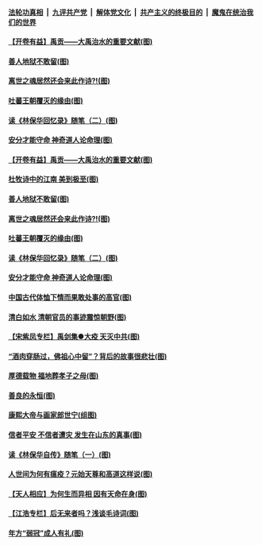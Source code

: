 

####  [法轮功真相](../../../../basic/blob/master/README.md?t=04011001) &nbsp;|&nbsp; [九评共产党](../../../../9ping.md/blob/master/README.md?t=04011001) &nbsp;|&nbsp; [解体党文化](../../../../jtdwh.md/blob/master/README.md?t=04011001)  &nbsp;|&nbsp; [共产主义的终极目的](../../../../gczydzjmd.md/blob/master/README.md?t=04011001) &nbsp;|&nbsp; [魔鬼在统治我们的世界](../../../../mgztzwmdsj.md/blob/master/README.md?t=04011001) 

#### [【开卷有益】禹贡——大禹治水的重要文献(图)](../pages/p7/927930.md?t=04011001) 

#### [善人地狱不敢留(图)](../pages/p7/927834.md?t=04011001) 

#### [离世之魂居然还会来此作诗?!(图)](../pages/p7/927823.md?t=04011001) 

#### [吐蕃王朝覆灭的缘由(图)](../pages/p7/927590.md?t=04011001) 

#### [读《林保华回忆录》随笔（二）(图)](../pages/p7/927927.md?t=04011001) 

#### [安分才能守命 神奇道人论命理(图)](../pages/p7/927588.md?t=04011001) 

#### [【开卷有益】禹贡——大禹治水的重要文献(图)](../pages/p7/927930.md?t=04011001) 

#### [杜牧诗中的江南 美到极至(图)](../pages/p7/928144.md?t=04011001) 

#### [善人地狱不敢留(图)](../pages/p7/927834.md?t=04011001) 

#### [离世之魂居然还会来此作诗?!(图)](../pages/p7/927823.md?t=04011001) 

#### [吐蕃王朝覆灭的缘由(图)](../pages/p7/927590.md?t=04011001) 

#### [读《林保华回忆录》随笔（二）(图)](../pages/p7/927927.md?t=04011001) 

#### [安分才能守命 神奇道人论命理(图)](../pages/p7/927588.md?t=04011001) 

#### [中国古代体恤下情而果敢处事的高官(图)](../pages/p7/927651.md?t=04011001) 

#### [清白如水 清朝官员的事迹震惊朝野(图)](../pages/p7/927845.md?t=04011001) 

#### [【宋紫凤专栏】禹剑集●大疫 天灭中共(图)](../pages/p7/927832.md?t=04011001) 

#### [“酒肉穿肠过，佛祖心中留”？背后的故事很悲壮(图)](../pages/p7/927577.md?t=04011001) 

#### [厚德载物 福地葬孝子之母(图)](../pages/p7/927574.md?t=04011001) 

#### [善良的永恒(图)](../pages/p7/927830.md?t=04011001) 

#### [康熙大帝与画家郎世宁(组图)](../pages/p7/925400.md?t=04011001) 

#### [信者平安 不信者遭灾 发生在山东的真事(图)](../pages/p7/927559.md?t=04011001) 

#### [读《林保华自传》随笔（一）(图)](../pages/p7/927487.md?t=04011001) 

#### [人世间为何有瘟疫？元始天尊和高道这样说(图)](../pages/p7/927569.md?t=04011001) 

#### [【天人相应】为何生而异相 因有天命在身(图)](../pages/p7/926924.md?t=04011001) 

#### [【江浩专栏】后无来者吗？浅谈毛诗词(图)](../pages/p7/926925.md?t=04011001) 

#### [年方“弱冠”成人有礼(图)](../pages/p7/927027.md?t=04011001) 

